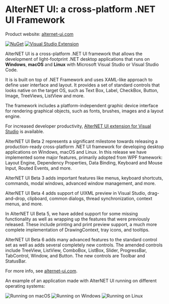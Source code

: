 # AlterNET UI: a cross-platform .NET UI Framework

Product website: [alternet-ui.com](https://alternet-ui.com)

[![NuGet](https://img.shields.io/nuget/v/Alternet.UI?color=%231CA823&label=NuGet)](https://www.nuget.org/packages/Alternet.UI)
[![Visual Studio Extension](https://img.shields.io/visual-studio-marketplace/v/AlternetSoftwarePTYLTD.AlternetUIForVS2022?color=%23007DC1&label=Visual%20Studio%20Extension)](https://marketplace.visualstudio.com/items?itemName=AlternetSoftwarePTYLTD.AlternetUIForVS2022)

AlterNET UI is a cross-platform .NET UI framework that allows the development of light-footprint .NET desktop applications that runs on **Windows**, **macOS** and **Linux** with Microsoft Visual Studio or Visual Studio Code.

It is is built on top of .NET Framework and uses XAML-like approach to define user interface and layout. It provides a set of standard controls that looks native on the target OS, such as Text Box, Label, CheckBox, Button, Image, TreeViews, ListView and more. 

The framework includes a platform-independent graphic device interface for rendering graphical objects, such as fonts, brushes, images and a layout engine.

For increased developer productivity, [AlterNET UI extension for Visual Studio](https://marketplace.visualstudio.com/items?itemName=AlternetSoftwarePTYLTD.AlternetUIForVS2022) is available.

AlterNET UI Beta 2 represents a significant milestone towards releasing a production-ready cross-platform .NET UI framework for developing desktop applications on Windows, macOS and Linux.
In this release we have implemented some major features, primarily adopted from WPF framework: Layout Engine, Dependency Properties, Data Binding, Keyboard and Mouse Input, Routed Events, and more.

AlterNET UI Beta 3 adds important features like menus, keyboard shortcuts, commands, modal windows, advanced window management, and more.

AlterNET UI Beta 4 adds support of UIXML preview in Visual Studio, drag-and-drop, clipboard, common dialogs, thread synchronization, context menus, and more.

In AlterNET UI Beta 5, we have added support for some missing functionality as well as wrapping up the features that were previously released. These include printing and print preview support, a much more complete implementation of DrawingContext, tray icons, and tooltips.

AlterNET UI Beta 6 adds many advanced features to the standard control set as well as adds several completely new controls. The amended controls include TreeView, ListView, ComboBox, ListBox, Slider, ProgressBar, TabControl, Window, and Button. The new controls are Toolbar and StatusBar.

For more info, see [alternet-ui.com](https://alternet-ui.com).

An example of an application made with AlterNET UI running on different operating systems:

![Running on macOS](https://raw.githubusercontent.com/alternetsoft/alternet-ui/master/Alternet.UI/Package/EmployeeFormSample-macOS.png)
![Running on Windows](https://raw.githubusercontent.com/alternetsoft/alternet-ui/master/Alternet.UI/Package/EmployeeFormSample-Windows.png)
![Running on Linux](https://raw.githubusercontent.com/alternetsoft/alternet-ui/master/Alternet.UI/Package/EmployeeFormSample-Linux.png)